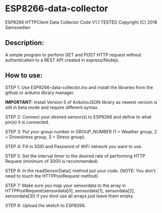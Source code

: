 # ESP8266-data-collector

ESP8266 HTTPClient Data Collector Code V1.1 TESTED
Copyright (C) 2018 Samsoedien

## Description:

A simple program to perform GET and POST HTTP request without authentication to a REST API created in express/Nodejs.

## How to use:

STEP 1: Use ESP8266-data-collector.ino and install the libraries from the github or arduino library manager.

**IMPORTANT:** Install Version 5 of ArduinoJSON library as newest version is still in beta mode and require different syntax.

STEP 2: Connect your desired sensor(s) to ESP8266 and define to what pin(s) it is connected.

STEP 3: Put your group number in GROUP_NUMBER (1 = Weather group, 2 = Drowsiness group, 3 = Stress group).

STEP 4: Fill in SSID and Password of WiFi network you want to use.

STEP 5: Set the interval timer to the desired rate of performing HTTP Request (minimum of 3000 is recommended).

STEP 6: In the readSensorData() method put your code. (NOTE: You don't need to touch the HTTPPostRequest method).

STEP 7: Make sure you map your sensordata to the array in HTTPPostRequest(sensordata[0], sensordata[1], sensordata[2], sensordata[3]) if you dont use all arrays just leave them empty.

STEP 8: Upload the sketch to ESP8266.
